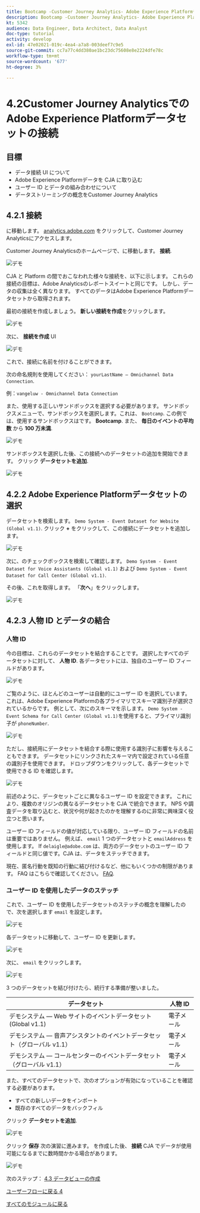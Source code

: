 ```yaml
---
title: Bootcamp -Customer Journey Analytics- Adobe Experience PlatformデータセットをCustomer Journey Analyticsに接続
description: Bootcamp -Customer Journey Analytics- Adobe Experience PlatformデータセットをCustomer Journey Analyticsに接続
kt: 5342
audience: Data Engineer, Data Architect, Data Analyst
doc-type: tutorial
activity: develop
exl-id: 47e02021-019c-4ea4-a7a8-003deef7c9e5
source-git-commit: cc7a77c4dd380ae1bc23dc75608e8e2224dfe78c
workflow-type: tm+mt
source-wordcount: '677'
ht-degree: 3%

---
```


# 4.2Customer Journey AnalyticsでのAdobe Experience Platformデータセットの接続

## 目標

- データ接続 UI について
- Adobe Experience Platformデータを CJA に取り込む
- ユーザー ID とデータの組み合わせについて
- データストリーミングの概念をCustomer Journey Analytics

## 4.2.1 接続

に移動します。 [analytics.adobe.com](https://analytics.adobe.com) をクリックして、Customer Journey Analyticsにアクセスします。

Customer Journey Analyticsのホームページで、に移動します。 **接続**.

![デモ](./images/cja2.png)

CJA と Platform の間でおこなわれた様々な接続を、以下に示します。 これらの接続の目標は、Adobe Analyticsのレポートスイートと同じです。 しかし、データの収集は全く異なります。 すべてのデータはAdobe Experience Platformデータセットから取得されます。

最初の接続を作成しましょう。 **新しい接続を作成**&#x200B;をクリックします。

![デモ](./images/cja4.png)

次に、 **接続を作成** UI

![デモ](./images/cja5.png)

これで、接続に名前を付けることができます。

次の命名規則を使用してください： `yourLastName – Omnichannel Data Connection`.

例：`vangeluw - Omnichannel Data Connection`

また、使用する正しいサンドボックスを選択する必要があります。 サンドボックスメニューで、サンドボックスを選択します。これは、 `Bootcamp`. この例では、使用するサンドボックスはです。 **Bootcamp**. また、 **毎日のイベントの平均数** から **100 万未満**.

![デモ](./images/cjasb.png)

サンドボックスを選択した後、この接続へのデータセットの追加を開始できます。 クリック **データセットを追加**.

![デモ](./images/cjasb1.png)

## 4.2.2 Adobe Experience Platformデータセットの選択

データセットを検索します。 `Demo System - Event Dataset for Website (Global v1.1)`. クリック **+** をクリックして、この接続にデータセットを追加します。

![デモ](./images/cja7.png)

次に、のチェックボックスを検索して確認します。 `Demo System - Event Dataset for Voice Assistants (Global v1.1)` および `Demo System - Event Dataset for Call Center (Global v1.1)`.

その後、これを取得します。 「**次へ**」をクリックします。

![デモ](./images/cja9.png)

## 4.2.3 人物 ID とデータの結合

### 人物 ID

今の目標は、これらのデータセットを結合することです。 選択したすべてのデータセットに対して、 **人物 ID**. 各データセットには、独自のユーザー ID フィールドがあります。

![デモ](./images/cja11.png)

ご覧のように、ほとんどのユーザーは自動的にユーザー ID を選択しています。 これは、Adobe Experience Platformの各プライマリでスキーマ識別子が選択されているからです。 例として、次にのスキーマを示します。 `Demo System - Event Schema for Call Center (Global v1.1)`を使用すると、プライマリ識別子が `phoneNumber`.

![デモ](./images/cja13.png)

ただし、接続用にデータセットを結合する際に使用する識別子に影響を与えることもできます。 データセットにリンクされたスキーマ内で設定されている任意の識別子を使用できます。 ドロップダウンをクリックして、各データセットで使用できる ID を確認します。

![デモ](./images/cja14.png)

前述のように、データセットごとに異なるユーザー ID を設定できます。 これにより、複数のオリジンの異なるデータセットを CJA で統合できます。 NPS や調査データを取り込むと、状況や何が起きたのかを理解するのに非常に興味深く役立つと思います。

ユーザー ID フィールドの値が対応している限り、ユーザー ID フィールドの名前は重要ではありません。 例えば、 `email` 1 つのデータセットと `emailAddress` を使用します。 If `delaigle@adobe.com` は、両方のデータセットのユーザー ID フィールドと同じ値です。CJA は、データをステッチできます。

現在、匿名行動を既知の行動に結び付けるなど、他にもいくつかの制限があります。 FAQ はこちらで確認してください。 [FAQ](https://experienceleague.adobe.com/docs/analytics-platform/using/cja-overview/cja-faq.html?lang=ja).

### ユーザー ID を使用したデータのステッチ

これで、ユーザー ID を使用したデータセットのステッチの概念を理解したので、次を選択します `email` を設定します。

![デモ](./images/cja15.png)

各データセットに移動して、ユーザー ID を更新します。

![デモ](./images/cja12a.png)

次に、 `email` をクリックします。

![デモ](./images/cja17.png)

3 つのデータセットを結び付けたら、続行する準備が整いました。

| データセット | 人物 ID |
| ----------------- |-------------| 
| デモシステム — Web サイトのイベントデータセット (Global v1.1) | 電子メール |
| デモシステム — 音声アシスタントのイベントデータセット（グローバル v1.1） | 電子メール |
| デモシステム — コールセンターのイベントデータセット（グローバル v1.1） | 電子メール |

また、すべてのデータセットで、次のオプションが有効になっていることを確認する必要があります。

- すべての新しいデータをインポート
- 既存のすべてのデータをバックフィル

クリック **データセットを追加**.

![デモ](./images/cja16.png)

クリック **保存** 次の演習に進みます。
を作成した後、 **接続** CJA でデータが使用可能になるまでに数時間かかる場合があります。

![デモ](./images/cja20.png)

次のステップ： [4.3 データビューの作成](./ex3.md)

[ユーザーフローに戻る 4](./uc4.md)

[すべてのモジュールに戻る](./../../overview.md)
